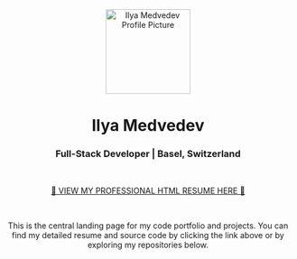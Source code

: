 <div align="center">
  <img src="https://i.ibb.co/0tfzD7K/received-341071728732981.png" width="150" alt="Ilya Medvedev Profile Picture">
  <h1>Ilya Medvedev</h1>
  <h3>Full-Stack Developer | Basel, Switzerland</h3>
  
  <br>
  
[🚀 VIEW MY PROFESSIONAL HTML RESUME HERE 🚀](https://mementomori16.github.io/Resume/)
</a>
  
  <br>
  
  <p>This is the central landing page for my code portfolio and projects. You can find my detailed resume and source code by clicking the link above or by exploring my repositories below.</p>
</div>
